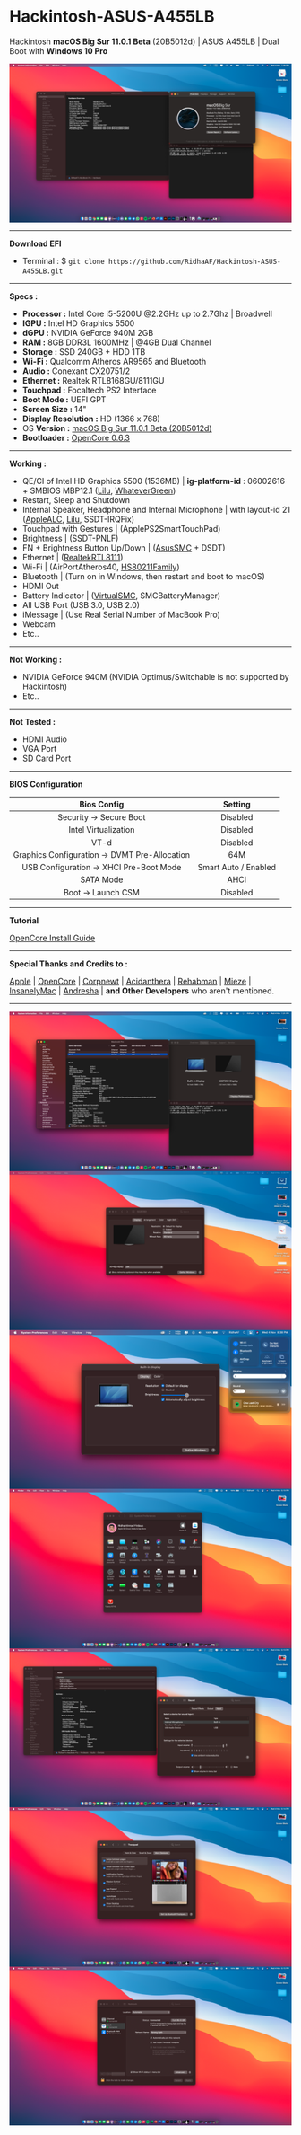 # **Hackintosh-ASUS-A455LB**

Hackintosh **macOS Big Sur 11.0.1 Beta** (20B5012d) | ASUS A455LB | Dual Boot with **Windows 10 Pro**

<img src="img/Screen Shot 2020-11-04 at 7.00.49 PM.png" alt="macOS Big Sur 1" align="center">

---

**Download EFI**

- Terminal : \$ `git clone https://github.com/RidhaAF/Hackintosh-ASUS-A455LB.git`

---

**Specs :**

- **Processor :** Intel Core i5-5200U @2.2GHz up to 2.7Ghz | Broadwell
- **IGPU :** Intel HD Graphics 5500
- **dGPU :** NVIDIA GeForce 940M 2GB
- **RAM :** 8GB DDR3L 1600MHz | @4GB Dual Channel
- **Storage :** SSD 240GB + HDD 1TB
- **Wi-Fi :** Qualcomm Atheros AR9565 and Bluetooth
- **Audio :** Conexant CX20751/2
- **Ethernet :** Realtek RTL8168GU/8111GU
- **Touchpad :** Focaltech PS2 Interface
- **Boot Mode :** UEFI GPT
- **Screen Size :** 14"
- **Display Resolution :** HD (1366 x 768)
- OS **Version :** [macOS Big Sur 11.0.1 Beta (20B5012d)](https://github.com/corpnewt/gibMacOS)
- **Bootloader :** [OpenCore 0.6.3](https://github.com/acidanthera/OpenCorePkg/releases)

---

**Working :**

- QE/CI of Intel HD Graphics 5500 (1536MB) | **ig-platform-id** : 06002616 + SMBIOS MBP12.1 ([Lilu](https://github.com/acidanthera/Lilu/releases), [WhateverGreen](https://github.com/acidanthera/whatevergreen/releases))
- Restart, Sleep and Shutdown
- Internal Speaker, Headphone and Internal Microphone | with layout-id 21 ([AppleALC](https://github.com/acidanthera/applealc/releases), [Lilu](https://github.com/acidanthera/Lilu/releases), SSDT-IRQFix)
- Touchpad with Gestures | (ApplePS2SmartTouchPad)
- Brightness | (SSDT-PNLF)
- FN + Brightness Button Up/Down | ([AsusSMC](https://github.com/hieplpvip/AsusSMC/releases) + DSDT)
- Ethernet | ([RealtekRTL8111](https://github.com/Mieze/RTL8111_driver_for_OS_X/releases))
- Wi-Fi | (AirPortAtheros40, [HS80211Family](https://www.insanelymac.com/forum/files/file/1008-io80211family-modif/))
- Bluetooth | (Turn on in Windows, then restart and boot to macOS)
- HDMI Out
- Battery Indicator | ([VirtualSMC](https://github.com/acidanthera/virtualsmc/releases), SMCBatteryManager)
- All USB Port (USB 3.0, USB 2.0)
- iMessage | (Use Real Serial Number of MacBook Pro)
- Webcam
- Etc..

---

**Not Working :**

- NVIDIA GeForce 940M (NVIDIA Optimus/Switchable is not supported by Hackintosh)
- Etc..

---

**Not Tested :**

- HDMI Audio
- VGA Port
- SD Card Port

---

**BIOS Configuration**

|                  Bios Config                  |       Setting        |
| :-------------------------------------------: | :------------------: |
|            Security -> Secure Boot            |       Disabled       |
|             Intel Virtualization              |       Disabled       |
|                     VT-d                      |       Disabled       |
| Graphics Configuration -> DVMT Pre-Allocation |         64M          |
|    USB Configuration -> XHCI Pre-Boot Mode    | Smart Auto / Enabled |
|                   SATA Mode                   |         AHCI         |
|              Boot -> Launch CSM               |       Disabled       |

---

**Tutorial**

[OpenCore Install Guide](https://dortania.github.io/OpenCore-Install-Guide/)

---

**Special Thanks and Credits to :**

[Apple](https://www.apple.com) | [OpenCore](https://github.com/acidanthera/OpenCorePkg) | [Corpnewt](https://github.com/corpnewt/gibMacOS) | [Acidanthera](https://github.com/acidanthera) | [Rehabman](https://github.com/RehabMan/Laptop-DSDT-Patch) | [Mieze](https://github.com/Mieze/RTL8111_driver_for_OS_X) | [InsanelyMac](https://www.insanelymac.com/forum) | [Andresha](https://github.com/andreszerocross) | <b>and Other Developers</b> who aren't mentioned.

---

<img src="img/Screen Shot 2020-11-04 at 7.01.16 PM.png" alt="macOS Big Sur 2" align="center">

<img src="img/Screen Shot 2020-11-04 at 8.06.30 PM.png" alt="macOS Big Sur 3" align="center">

<img src="img/Screen Shot 2020-11-04 at 8.38.53 PM.png" alt="macOS Big Sur 4" align="center">

<img src="img/Screen Shot 2020-11-04 at 8.10.19 PM.png" alt="macOS Big Sur 5" align="center">

<img src="img/Screen Shot 2020-11-04 at 8.13.34 PM.png" alt="macOS Big Sur 6" align="center">

<img src="img/Screen Shot 2020-11-04 at 8.14.05 PM.png" alt="macOS Big Sur 7" align="center">

<img src="img/Screen Shot 2020-11-04 at 8.15.29 PM.png" alt="macOS Big Sur 8" align="center">
